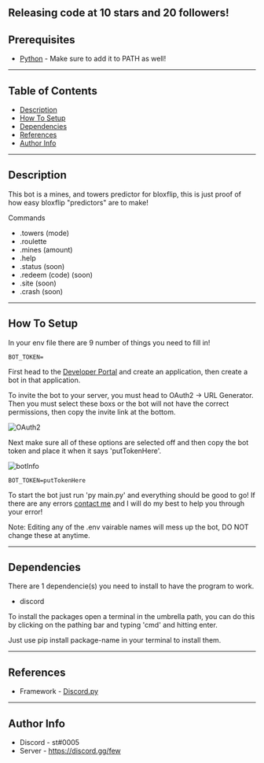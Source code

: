 ## Releasing code at 10 stars and 20 followers!

## Prerequisites

- [Python](https://www.python.org/downloads/) - Make sure to add it to PATH as well!

---

## Table of Contents

- [Description](#description)
- [How To Setup](#how-to-setup)
- [Dependencies](#dependencies)
- [References](#references)
- [Author Info](#author-info)

---

## Description

This bot is a mines, and towers predictor for bloxflip, this is just proof of how easy bloxflip "predictors" are to make!

Commands
- .towers (mode)
- .roulette 
- .mines (amount)
- .help
- .status (soon)
- .redeem (code) (soon)
- .site (soon)
- .crash (soon)

---

## How To Setup

In your env file there are 9 number of things you need to fill in!

```
BOT_TOKEN=
```

First head to the [Developer Portal](https://discord.com/developers) and create an application, then create a bot in that application. 

To invite the bot to your server, you must head to OAuth2 -> URL Generator. Then you must select these boxs or the bot will not have the correct permissions, then copy the invite link at the bottom.

![OAuth2](https://i.imgur.com/lWKiPK9.png)

Next make sure all of these options are selected off and then copy the bot token and place it when it says 'putTokenHere'.

![botInfo](https://i.imgur.com/jJNQkyc.png)
```
BOT_TOKEN=putTokenHere
```
 
To start the bot just run 'py main.py' and everything should be good to go! If there are any errors [contact me](#author-info) and I will do my best to help you through your error!
 
Note: Editing any of the .env vairable names will mess up the bot, DO NOT change these at anytime.

---

## Dependencies

There are 1 dependencie(s) you need to install to have the program to work.

- discord

To install the packages open a terminal in the umbrella path, you can do this by clicking on the pathing bar and typing 'cmd' and hitting enter.

Just use pip install package-name in your terminal to install them.

---

## References
- Framework - [Discord.py](https://discordpy.readthedocs.io/en/stable/)
---

## Author Info

- Discord - st#0005
- Server - https://discord.gg/few
